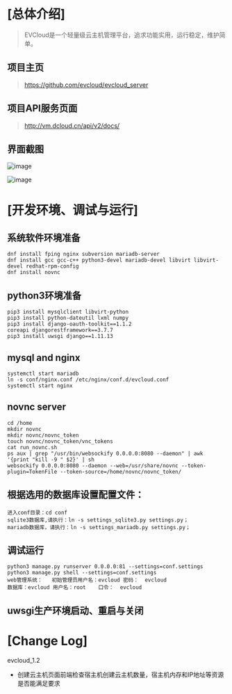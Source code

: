 # [总体介绍]
> EVCloud是一个轻量级云主机管理平台，追求功能实用，运行稳定，维护简单。

## 项目主页
>    https://github.com/evcloud/evcloud_server
## 项目API服务页面
>    http://vm.dcloud.cn/api/v2/docs/

## 界面截图
![image](https://github.com/evcloud/evcloud_server/blob/master/static/docs/images/page1.png)

![image](https://github.com/evcloud/evcloud_server/blob/master/static/docs/images/page2.png)


# [开发环境、调试与运行]
## 系统软件环境准备
    dnf install fping nginx subversion mariadb-server
    dnf install gcc gcc-c++ python3-devel mariadb-devel libvirt libvirt-devel redhat-rpm-config 
    dnf install novnc
## python3环境准备
    pip3 install mysqlclient libvirt-python
    pip3 install python-dateutil lxml numpy
    pip3 install django-oauth-toolkit==1.1.2 coreapi djangorestframework==3.7.7 
    pip3 install uwsgi django==1.11.13 
## mysql and nginx
    systemctl start mariadb
    ln -s conf/nginx.conf /etc/nginx/conf.d/evcloud.conf
    systemctl start nginx
## novnc server
    cd /home
    mkdir novnc
    mkdir novnc/novnc_token
    touch novnc/novnc_token/vnc_tokens
    cat run_novnc.sh 
    ps aux | grep "/usr/bin/websockify 0.0.0.0:8080 --daemon" | awk '{print "kill -9 " $2}' | sh
    websockify 0.0.0.0:8080 --daemon --web=/usr/share/novnc --token-plugin=TokenFile --token-source=/home/novnc/novnc_token/

## 根据选用的数据库设置配置文件：
    进入conf目录：cd conf
    sqlite3数据库,请执行：ln -s settings_sqlite3.py settings.py；
    mariadb数据库，请执行：ln -s settings_mariadb.py settings.py；

## 调试运行
    python3 manage.py runserver 0.0.0.0:81 --settings=conf.settings
    python3 manage.py shell --settings=conf.settings
    web管理系统：   初始管理员用户名：evcloud 密码：  evcloud
    数据库：evcloud 用户名：root    口令：  evcloud
    
## uwsgi生产环境启动、重启与关闭    
    
# [Change Log]

evcloud_1.2

* 创建云主机页面前端检查宿主机创建云主机数量，宿主机内存和IP地址等资源是否能满足要求

